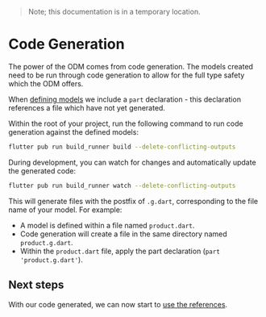 > Note; this documentation is in a temporary location.

# Code Generation

The power of the ODM comes from code generation. The models created need to be run through
code generation to allow for the full type safety which the ODM offers.

When [defining models](/defining-models) we include a `part` declaration -
this declaration references a file which have not yet generated.

Within the root of your project, run the following command to run code
generation against the defined models:

```bash
flutter pub run build_runner build --delete-conflicting-outputs
```

During development, you can watch for changes and automatically update the
generated code:

```bash
flutter pub run build_runner watch --delete-conflicting-outputs
```

This will generate files with the postfix of `.g.dart`, corresponding to the
file name of your model. For example:

- A model is defined within a file named `product.dart`.
- Code generation will create a file in the same directory named `product.g.dart`.
- Within the `product.dart` file, apply the part declaration (`part 'product.g.dart'`).

## Next steps

With our code generated, we can now start to [use the references](/using-references.md).
